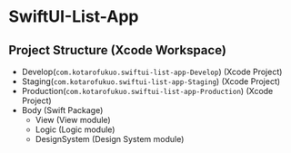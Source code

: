# SwiftUI-List-App
## Project Structure (Xcode Workspace)
- Develop(`com.kotarofukuo.swiftui-list-app-Develop`) (Xcode Project)
- Staging(`com.kotarofukuo.swiftui-list-app-Staging`) (Xcode Project)
- Production(`com.kotarofukuo.swiftui-list-app-Production`) (Xcode Project)
- Body (Swift Package)
  - View (View module)
  - Logic (Logic module)
  - DesignSystem (Design System module)
